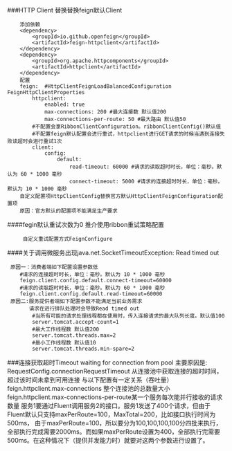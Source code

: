 ###HTTP Client 替换替换feign默认Client
    
        添加依赖
        <dependency>
            <groupId>io.github.openfeign</groupId>
            <artifactId>feign-httpclient</artifactId>
        </dependency>
        <dependency>
            <groupId>org.apache.httpcomponents</groupId>
            <artifactId>httpclient</artifactId>
        </dependency>
        配置
        feign:  #HttpClientFeignLoadBalancedConfiguration FeignHttpClientProperties
            httpclient:
                enabled: true
                max-connections: 200 #最大连接数 默认值200
                max-connections-per-route: 50 #最大路由 默认值50
            #不配置会拿RibbonClientConfiguration。ribbonClientConfig()默认值
            #不配置feign默认配置会进行重试，httpclient进行GET请求的时候当遇到连接失败读超时会进行重试1次
            client:
                config:
                    default:
                        read-timeout: 60000 #请求的读取超时时长，单位：毫秒。默认为 60 * 1000 毫秒
                        connect-timeout: 5000 #请求的连接超时时长，单位：毫秒。默认为 10 * 1000 毫秒
        自定义配置项HttpClientConfig替换官方默认HttpClientFeignConfiguration配置项
        原因：官方默认的配置项不能满足生产要求
####fegin默认重试次数为0  推介使用ribbon重试策略配置
       
         自定义重试配置方式FeignConfigure

####关于调用微服务出现java.net.SocketTimeoutException: Read timed out

     原因一：消费者端如下配置设置参数低
        #请求的连接超时时长，单位：毫秒。默认为 10 * 1000 毫秒
        feign.client.config.default.connect-timeout=60000
        #请求的读取超时时长，单位：毫秒。默认为 60 * 1000 毫秒
        feign.client.config.default.read-timeout=60000
     原因二:服务提供者端如下配置参数不能满足当前业务需求
           请求在进行排队处理时会导致Read timed out
            #当所有可能的请求处理线程都在使用时，传入连接请求的最大队列长度。默认值100
            server.tomcat.accept-count=1
            #最大工作线程数 默认值200
            server.tomcat.threads.max=2
            #最小工作线程数 默认值10
            server.tomcat.threads.min-spare=2


###连接获取超时Timeout waiting for connection from pool
         主要原因是:
          RequestConfig.connectionRequestTimeout 从连接池中获取连接的超时时间，超过该时间未拿到可用连接
         与以下配置有一定关系（吞吐量）
         feign.httpclient.max-connections  整个连接池的总数量大小
         feign.httpclient.max-connections-per-route某一个服务每次能并行接收的请求数量
        服务1要通过Fluent调用服务2的接口。服务1发送了400个请求，但由于Fluent默认只支持maxPerRoute=100，MaxTotal=200，比如接口执行时间为500ms，
        由于maxPerRoute=100，所以要分为100,100,100,100分四批来执行，
        全部执行完成需要2000ms。而如果maxPerRoute设置为400，全部执行完需要500ms。在这种情况下（提供并发能力时）就要对这两个参数进行设置了。